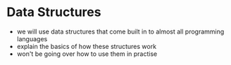 # Data Structures
* we will use data structures that come built in to almost all programming languages 
* explain the basics of how these structures work
* won't be going over how to use them in practise

<!-- ### Overview
* explore a familiar data structure, Array
* understanding how Array works
* runtimes of Array
* data type: Linked List
* why?
* accessing, searching, deleteing
* sorting algorithm -->

<!-- ### Why do we need more data structures than a programming language provides? -->
